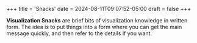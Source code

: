 +++
title = 'Snacks'
date = 2024-08-11T09:07:52-05:00
draft = false
+++

**Visualization Snacks** are brief bits of visualization knowledge in written form. The idea is to put things into a form where you can get the main message quickly, and then refer to the details if you want.

